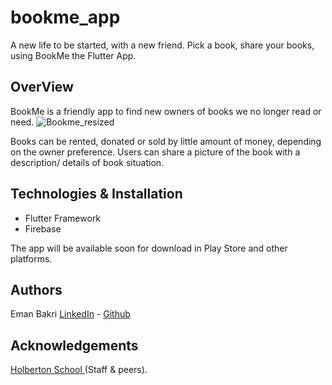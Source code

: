 # bookme_app

A new life to be started, with a new friend.
Pick a book, share your books, using BookMe the Flutter App.

## OverView

BookMe is a friendly app to find new owners of books we no longer read or need.
![Bookme_resized](https://github.com/user-attachments/assets/747c0a5f-a4d3-48eb-be12-eb15210090a9)

Books can be rented, donated or sold by little amount of money, depending on the owner preference.
Users can share a picture of the book with a description/ details of book situation.

## Technologies & Installation
- Flutter Framework
- Firebase

The app will be available soon for download in Play Store and other platforms.

## Authors
Eman Bakri [LinkedIn](https://www.linkedin.com/in/eman-bakri-1764b9152) - [Github](https://github.com/Eman-Bakri)

## Acknowledgements
[Holberton School ](holbertonschool.com) (Staff & peers).